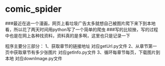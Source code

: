 # comic_spider

###最近在追一个漫画，网页上看垃圾广告太多就想自己被图片爬下来下到本地看，所以花了两天时间用python写了一个简单的爬虫
###写的比较挫，写的过程中也是在网上各种找资料，资料真的是多啊，这里也只是记录一下

程序主要分三部分：
1、获取章节的链接地址  对应getUrl.py文件
2、从章节第一页中获取章节有多少张图片  对应getInfo.py文件
3、循环每章节每页，下载图片到本地  对应downImage.py文件

